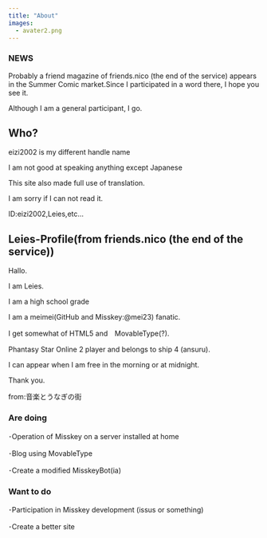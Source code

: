 ```yaml
---
title: "About"
images: 
  - avater2.png
---
```

### NEWS
Probably a friend magazine of friends.nico (the end of the service) appears in the Summer Comic market.Since I participated in a word there, I hope you see it.

Although I am a general participant, I go.

## Who?

eizi2002 is my different handle name

I am not good at speaking anything except Japanese

This site also made full use of translation.

I am sorry if I can not read it.

ID:eizi2002,Leies,etc...

## Leies-Profile(from friends.nico (the end of the service))

Hallo.

I am Leies.

I am a high school grade

I am a meimei(GitHub and Misskey:@mei23) fanatic.

I get somewhat of HTML5 and　MovableType(?).

Phantasy Star Online 2 player and belongs to ship 4 (ansuru).

I can appear when I am free in the morning or at midnight.

Thank you.

from:音楽とうなぎの街

### Are doing
･Operation of Misskey on a server installed at home

･Blog using MovableType

･Create a modified MisskeyBot(ia)


### Want to do
･Participation in Misskey development (issus or something)

･Create a better site